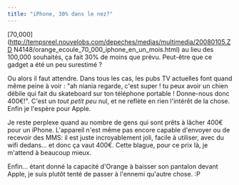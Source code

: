```yaml
---
title: "iPhone, 30% dans le nez?"
---
```


[70,000](http://tempsreel.nouvelobs.com/depeches/medias/multimedia/20080105.ZD
N4148/orange_ecoule_70_000_iphone_en_un_mois.html) au lieu des 100,000
souhaités, ça fait 30% de moins que prévu. Peut-être que ce gadget a été un
peu surestimé ?

Ou alors il faut attendre. Dans tous les cas, les pubs TV actuelles font quand
même peine à voir : "ah niania regarde, c'est super ! tu peux avoir un chien
débile qui fait du skateboard sur ton téléphone portable ! Donne-nous donc
400€!". C'est un _tout petit peu_ nul, et ne reflète en rien l'intérêt de la
chose. Enfin je l'espère pour Apple.

Je reste perplexe quand au nombre de gens qui sont prêts à lâcher 400€ pour un
iPhone. L'appareil n'est même pas encore capable d'envoyer ou de recevoir des
MMS: il est juste incroyablement joli, facile à utiliser, avec du wifi
dedans... et donc ça vaut 400€. Cette blague, pour ce prix là, je m'attend à
beaucoup mieux.

Enfin... étant donné la capacité d'Orange à baisser son pantalon devant Apple,
je suis plutôt tenté de passer à l'ennemi qu'autre chose. :P

